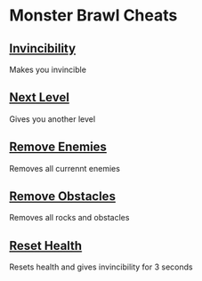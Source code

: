 # Monster Brawl Cheats

## [Invincibility](invincibility.js)
Makes you invincible
## [Next Level](nextLevel.js)
Gives you another level
## [Remove Enemies](removeEnemies.js)
Removes all currennt enemies
## [Remove Obstacles](removeObstacles.js)
Removes all rocks and obstacles
## [Reset Health](resetHealth.js)
Resets health and gives invincibility for 3 seconds